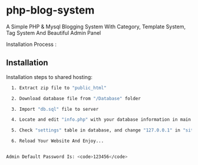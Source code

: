 # php-blog-system
A Simple PHP &amp; Mysql Blogging System With Category, Template System, Tag System And Beautiful Admin Panel 



Installation Process :



## Installation

Installation steps to shared hosting:

```bash
  1. Extract zip file to "public_html"

  2. Download database file from "/Database" folder

  3. Import "db.sql" file to server

  4. Locate and edit "info.php" with your database information in main directory

  5. Check "settings" table in database, and change "127.0.0.1" in "siteurl" and "imagedir" with your site url

  6. Reload Your Website And Enjoy...
```

```bash

Admin Default Password Is: <code>123456</code>

```
